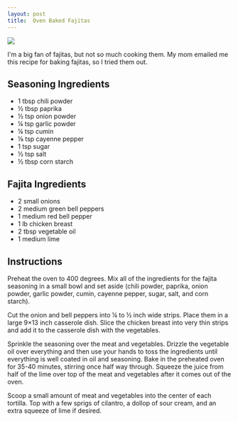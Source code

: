 ```yaml
---
layout: post
title:  Oven Baked Fajitas
---
```


![](http://i.imgur.com/5tJHCog.jpg)

I'm a big fan of fajitas, but not so much cooking them.
My mom emailed me this recipe for baking fajitas, so I tried them out.

<!--more-->

## Seasoning Ingredients

* 1 tbsp chili powder
* ½ tbsp paprika
* ½ tsp onion powder
* ¼ tsp garlic powder
* ¼ tsp cumin
* ⅛ tsp cayenne pepper
* 1 tsp sugar
* ½ tsp salt
* ½ tbsp corn starch

## Fajita Ingredients

* 2 small onions
* 2 medium green bell peppers
* 1 medium red bell pepper
* 1 lb chicken breast
* 2 tbsp vegetable oil
* 1 medium lime

## Instructions

Preheat the oven to 400 degrees.
Mix all of the ingredients for the fajita seasoning in a small bowl and set aside (chili powder, paprika, onion powder, garlic powder, cumin, cayenne pepper, sugar, salt, and corn starch).

Cut the onion and bell peppers into ¼ to ½ inch wide strips.
Place them in a large 9×13 inch casserole dish.
Slice the chicken breast into very thin strips and add it to the casserole dish with the vegetables.

Sprinkle the seasoning over the meat and vegetables.
Drizzle the vegetable oil over everything and then use your hands to toss the ingredients until everything is well coated in oil and seasoning.
Bake in the preheated oven for 35-40 minutes, stirring once half way through.
Squeeze the juice from half of the lime over top of the meat and vegetables after it comes out of the oven.

Scoop a small amount of meat and vegetables into the center of each tortilla.
Top with a few sprigs of cilantro, a dollop of sour cream, and an extra squeeze of lime if desired.
